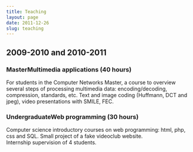 ```yaml
---
title: Teaching
layout: page
date: 2011-12-26
slug: teaching
---
```

<h2 class="annee">2009-2010 and 2010-2011</h2>
<div class="cours">
<h3 class="intitule"><span class="niveau">Master</span>Multimedia applications (40 hours)</h3>
<p class="contenu">
For students in the Computer Networks Master, a course to overview several steps of processing multimedia data: encoding/decoding, compression, standards, etc. 
Text and image coding (Huffmann, DCT and jpeg), video presentations with SMILE, FEC. 
</p>
</div>
<div class="cours">
<h3 class="intitule"><span class="niveau">Undergraduate</span>Web programming (30 hours)</h3>
<p class="contenu">
Computer science introductory courses on web programming: html, php, css and SQL. Small project of a fake videoclub website.<br/>
Internship supervision of 4 students.
</p>
</div>
